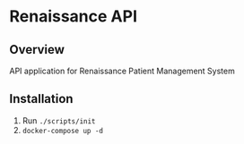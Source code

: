 # Renaissance API

## Overview
API application for Renaissance Patient Management System

## Installation

1. Run `./scripts/init`
1. `docker-compose up -d`

